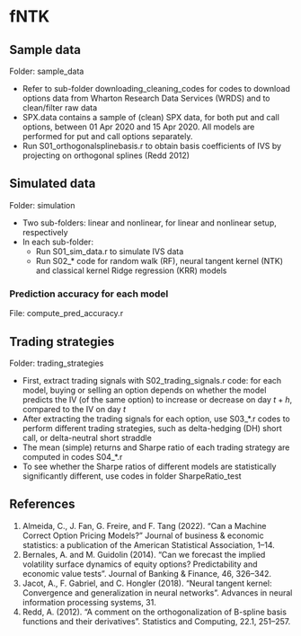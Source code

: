 # fNTK

## Sample data
Folder: sample_data 
* Refer to sub-folder downloading_cleaning_codes for codes to download options data from Wharton Research Data Services (WRDS) and to clean/filter raw data
* SPX.data contains a sample of (clean) SPX data, for both put and call options, between 01 Apr 2020 and 15 Apr 2020. All models are performed for put and call options separately.
* Run S01_orthogonalsplinebasis.r to obtain basis coefficients of IVS by projecting on orthogonal splines (Redd 2012)

## Simulated data
Folder: simulation
* Two sub-folders: linear and nonlinear, for linear and nonlinear setup, respectively
* In each sub-folder: 
  - Run S01_sim_data.r to simulate IVS data
  - Run S02_* code for random walk (RF), neural tangent kernel (NTK) and classical kernel Ridge regression (KRR) models

### Prediction accuracy for each model
File: compute_pred_accuracy.r


## Trading strategies
Folder: trading_strategies
* First, extract trading signals with S02_trading_signals.r code: for each model, buying or selling an option depends on whether the model predicts the IV (of the same option) to increase or decrease on day $t+h$, compared to the IV on day $t$
* After extracting the trading signals for each option, use S03_*.r codes to perform different trading strategies, such as delta-hedging (DH) short call, or delta-neutral short straddle
* The mean (simple) returns and Sharpe ratio of each trading strategy are computed in codes S04_*.r
* To see whether the Sharpe ratios of different models are statistically significantly different, use codes in folder SharpeRatio_test


## References
1. Almeida, C., J. Fan, G. Freire, and F. Tang (2022). “Can a Machine Correct Option Pricing Models?” Journal of business & economic statistics: a publication of the American Statistical Association, 1–14.
2. Bernales, A. and M. Guidolin (2014). “Can we forecast the implied volatility surface dynamics of equity options? Predictability and economic value tests”. Journal of Banking & Finance, 46, 326–342.
3. Jacot, A., F. Gabriel, and C. Hongler (2018). “Neural tangent kernel: Convergence and generalization in neural networks”. Advances in neural information processing systems, 31.
4. Redd, A. (2012). “A comment on the orthogonalization of B-spline basis functions and their derivatives”. Statistics and Computing, 22.1, 251–257.
